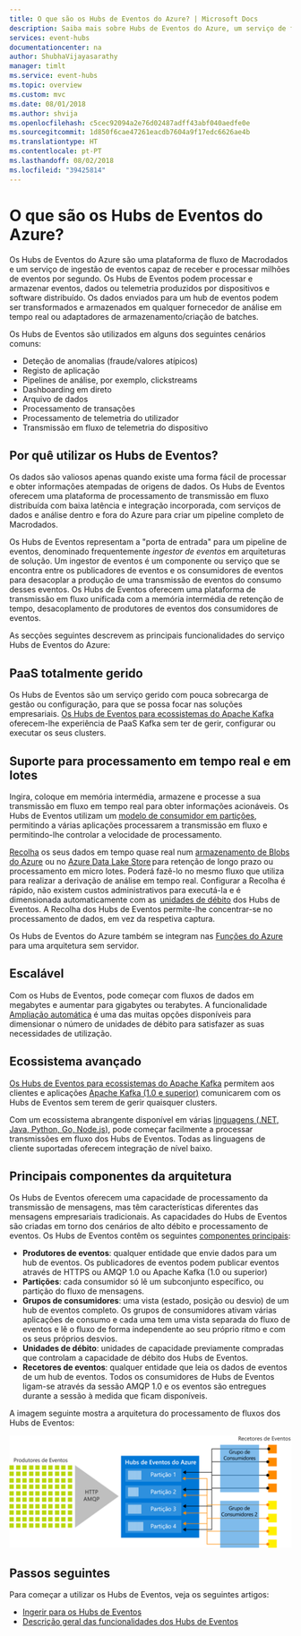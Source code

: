 ```yaml
---
title: O que são os Hubs de Eventos do Azure? | Microsoft Docs
description: Saiba mais sobre Hubs de Eventos do Azure, um serviço de fluxo de Macrodados que ingere milhões de eventos por segundo.
services: event-hubs
documentationcenter: na
author: ShubhaVijayasarathy
manager: timlt
ms.service: event-hubs
ms.topic: overview
ms.custom: mvc
ms.date: 08/01/2018
ms.author: shvija
ms.openlocfilehash: c5cec92094a2e76d02487adff43abf040aedfe0e
ms.sourcegitcommit: 1d850f6cae47261eacdb7604a9f17edc6626ae4b
ms.translationtype: HT
ms.contentlocale: pt-PT
ms.lasthandoff: 08/02/2018
ms.locfileid: "39425814"
---
```

# <a name="what-is-azure-event-hubs"></a>O que são os Hubs de Eventos do Azure?

Os Hubs de Eventos do Azure são uma plataforma de fluxo de Macrodados e um serviço de ingestão de eventos capaz de receber e processar milhões de eventos por segundo. Os Hubs de Eventos podem processar e armazenar eventos, dados ou telemetria produzidos por dispositivos e software distribuído. Os dados enviados para um hub de eventos podem ser transformados e armazenados em qualquer fornecedor de análise em tempo real ou adaptadores de armazenamento/criação de batches. 

Os Hubs de Eventos são utilizados em alguns dos seguintes cenários comuns:

- Deteção de anomalias (fraude/valores atípicos)
- Registo de aplicação
- Pipelines de análise, por exemplo, clickstreams
- Dashboarding em direto
- Arquivo de dados
- Processamento de transações
- Processamento de telemetria do utilizador
- Transmissão em fluxo de telemetria do dispositivo 

## <a name="why-use-event-hubs"></a>Por quê utilizar os Hubs de Eventos?

Os dados são valiosos apenas quando existe uma forma fácil de processar e obter informações atempadas de origens de dados. Os Hubs de Eventos oferecem uma plataforma de processamento de transmissão em fluxo distribuída com baixa latência e integração incorporada, com serviços de dados e análise dentro e fora do Azure para criar um pipeline completo de Macrodados.

Os Hubs de Eventos representam a "porta de entrada" para um pipeline de eventos, denominado frequentemente *ingestor de eventos* em arquiteturas de solução. Um ingestor de eventos é um componente ou serviço que se encontra entre os publicadores de eventos e os consumidores de eventos para desacoplar a produção de uma transmissão de eventos do consumo desses eventos. Os Hubs de Eventos oferecem uma plataforma de transmissão em fluxo unificada com a memória intermédia de retenção de tempo, desacoplamento de produtores de eventos dos consumidores de eventos. 

As secções seguintes descrevem as principais funcionalidades do serviço Hubs de Eventos do Azure: 

## <a name="fully-managed-paas"></a>PaaS totalmente gerido 

Os Hubs de Eventos são um serviço gerido com pouca sobrecarga de gestão ou configuração, para que se possa focar nas soluções empresariais. [Os Hubs de Eventos para ecossistemas do Apache Kafka](event-hubs-for-kafka-ecosystem-overview.md) oferecem-lhe experiência de PaaS Kafka sem ter de gerir, configurar ou executar os seus clusters.

## <a name="support-for-real-time-and-batch-processing"></a>Suporte para processamento em tempo real e em lotes

Ingira, coloque em memória intermédia, armazene e processe a sua transmissão em fluxo em tempo real para obter informações acionáveis. Os Hubs de Eventos utilizam um [modelo de consumidor em partições](event-hubs-features.md#partitions), permitindo a várias aplicações processarem a transmissão em fluxo e permitindo-lhe controlar a velocidade de processamento.

[Recolha](event-hubs-capture-overview.md) os seus dados em tempo quase real num [armazenamento de Blobs do Azure](https://azure.microsoft.com/services/storage/blobs/) ou no [Azure Data Lake Store](https://azure.microsoft.com/services/data-lake-store/) para retenção de longo prazo ou processamento em micro lotes. Poderá fazê-lo no mesmo fluxo que utiliza para realizar a derivação de análise em tempo real. Configurar a Recolha é rápido, não existem custos administrativos para executá-la e é dimensionada automaticamente com as  [unidades de débito](event-hubs-features.md#throughput-units) dos Hubs de Eventos. A Recolha dos Hubs de Eventos permite-lhe concentrar-se no processamento de dados, em vez da respetiva captura.

Os Hubs de Eventos do Azure também se integram nas [Funções do Azure](/azure/azure-functions/) para uma arquitetura sem servidor.

## <a name="scalable"></a>Escalável 

Com os Hubs de Eventos, pode começar com fluxos de dados em megabytes e aumentar para gigabytes ou terabytes. A funcionalidade [Ampliação automática](event-hubs-auto-inflate.md) é uma das muitas opções disponíveis para dimensionar o número de unidades de débito para satisfazer as suas necessidades de utilização. 

## <a name="rich-ecosystem"></a>Ecossistema avançado

[Os Hubs de Eventos para ecossistemas do Apache Kafka](event-hubs-for-kafka-ecosystem-overview.md) permitem aos clientes e aplicações [Apache Kafka (1.0 e superior)](https://kafka.apache.org/) comunicarem com os Hubs de Eventos sem terem de gerir quaisquer clusters.
 
Com um ecossistema abrangente disponível em várias [linguagens (.NET, Java, Python, Go, Node.js)](https://github.com/Azure/azure-event-hubs), pode começar facilmente a processar transmissões em fluxo dos Hubs de Eventos. Todas as linguagens de cliente suportadas oferecem integração de nível baixo.

## <a name="key-architecture-components"></a>Principais componentes da arquitetura

Os Hubs de Eventos oferecem uma capacidade de processamento da transmissão de mensagens, mas têm características diferentes das mensagens empresariais tradicionais. As capacidades do Hubs de Eventos são criadas em torno dos cenários de alto débito e processamento de eventos. Os Hubs de Eventos contêm os seguintes [componentes principais](event-hubs-features.md):

- **Produtores de eventos**: qualquer entidade que envie dados para um hub de eventos. Os publicadores de eventos podem publicar eventos através de HTTPS ou AMQP 1.0 ou Apache Kafka (1.0 ou superior)
- **Partições**: cada consumidor só lê um subconjunto específico, ou partição do fluxo de mensagens.
- **Grupos de consumidores**: uma vista (estado, posição ou desvio) de um hub de eventos completo. Os grupos de consumidores ativam várias aplicações de consumo e cada uma tem uma vista separada do fluxo de eventos e lê o fluxo de forma independente ao seu próprio ritmo e com os seus próprios desvios.
- **Unidades de débito**: unidades de capacidade previamente compradas que controlam a capacidade de débito dos Hubs de Eventos.
- **Recetores de eventos**: qualquer entidade que leia os dados de eventos de um hub de eventos. Todos os consumidores de Hubs de Eventos ligam-se através da sessão AMQP 1.0 e os eventos são entregues durante a sessão à medida que ficam disponíveis.

A imagem seguinte mostra a arquitetura do processamento de fluxos dos Hubs de Eventos:

![Hubs de Eventos](./media/event-hubs-about/event_hubs_architecture.png)


## <a name="next-steps"></a>Passos seguintes

Para começar a utilizar os Hubs de Eventos, veja os seguintes artigos:

* [Ingerir para os Hubs de Eventos](event-hubs-quickstart-powershell.md)
* [Descrição geral das funcionalidades dos Hubs de Eventos](event-hubs-features.md)



